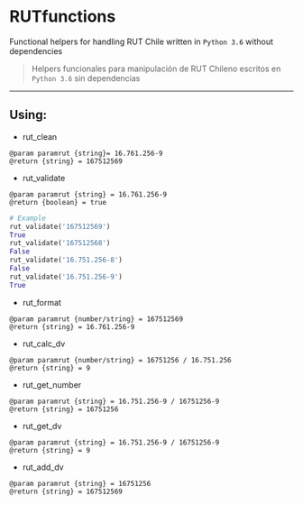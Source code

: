 # RUTfunctions


Functional helpers for handling RUT Chile written in `Python 3.6` without dependencies

> Helpers funcionales para manipulación de RUT Chileno escritos en `Python 3.6` sin dependencias

--------------------------------------------------------------------------------

## Using:

- rut_clean

```
@param paramrut {string}= 16.761.256-9
@return {string} = 167512569
```

- rut_validate

```
@param paramrut {string} = 16.761.256-9
@return {boolean} = true
```

```python
# Example
rut_validate('167512569')
True
rut_validate('167512568')
False
rut_validate('16.751.256-8')
False
rut_validate('16.751.256-9')
True
```

- rut_format

```
@param paramrut {number/string} = 167512569
@return {string} = 16.761.256-9
```

- rut_calc_dv

```
@param paramrut {number/string} = 16751256 / 16.751.256
@return {string} = 9
```

- rut_get_number

```
@param paramrut {string} = 16.751.256-9 / 16751256-9
@return {string} = 16751256
```

- rut_get_dv

```
@param paramrut {string} = 16.751.256-9 / 16751256-9
@return {string} = 9
```

- rut_add_dv

```
@param paramrut {string} = 16751256
@return {string} = 167512569
```
